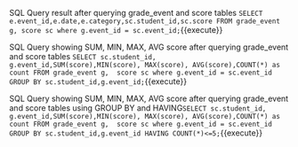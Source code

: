 SQL Query result after querying grade_event and score tables `SELECT e.event_id,e.date,e.category,sc.student_id,sc.score FROM grade_event g, score sc where g.event_id = sc.event_id;`{{execute}}

SQL Query showing SUM, MIN, MAX, AVG score after querying grade_event and score tables `SELECT sc.student_id, g.event_id,SUM(score),MIN(score), MAX(score), AVG(score),COUNT(*) as count FROM grade_event g,  score sc where g.event_id = sc.event_id GROUP BY sc.student_id,g.event_id;`{{execute}}

SQL Query showing SUM, MIN, MAX, AVG score after querying grade_event and score tables using GROUP BY and HAVING`SELECT sc.student_id, g.event_id,SUM(score),MIN(score), MAX(score), AVG(score),COUNT(*) as count FROM grade_event g,  score sc where g.event_id = sc.event_id GROUP BY sc.student_id,g.event_id HAVING COUNT(*)<=5;`{{execute}}

